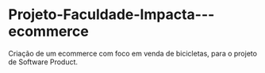 # Projeto-Faculdade-Impacta---ecommerce
Criação de um ecommerce com foco em venda de bicicletas, para o projeto de Software Product.
